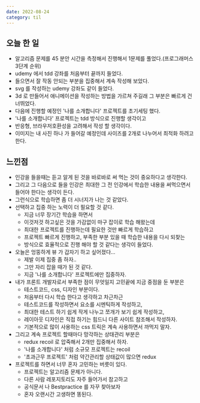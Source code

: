 ```yaml
---
date: 2022-08-24
category: til
---
```


## 오늘 한 일

- 알고리즘 문제를 45 분안 시간을 측정해서 진행해서 1문제를 풀었다.(프로그래머스 3단계 순위)
- udemy 에서 tdd 강좌를 처음부터 끝까지 들었다.
- 들으면서 잘 작동 안되는 부분을 집중해서 계속 작성해 보았다.
- svg 를 작성하는 udemy 강좌도 같이 들었다.
- 3d 로 만들어서 애니메이션을 작성하는 방법을 가르쳐 주길래 그 부분은 빠르게 건너뛰었다.
- 다음에 진행할 예정인 '나를 소개합니다' 프로젝트를 초기세팅 했다.
- '나를 소개합니다' 프로젝트는 tdd 방식으로 진행할 생각이고
- 반응형, 브라우저호환성을 고려해서 작성 할 생각이다.
- 이미지는 내 사진 하나 가 들어갈 예정인데 사이즈를 2개로 나누어서 최적화 하려고 한다.

## 느낀점

- 인강을 들을때는 듣고 알게 된 것을 바로바로 써 먹는 것이 중요하다고 생각한다.
- 그리고 그 다음으로 들을 인강은 최대한 그 전 인강에서 학습한 내용을 써먹으면서 들어야 한다는 생각이 든다.
- 그런식으로 학습하면 좀 더 시너지가 나는 것 같았다.
- 선택하고 집중 하는 노력이 더 필요할 것 같다.
  - 지금 너무 장기간 학습을 하면서
  - 이것저것 하고싶은 것을 가감없이 마구 잡이로 학습 해왔는데
  - 최대한 프로젝트를 진행하는데 필요한 것만 빠르게 학습하고
  - 프로젝트 빠르게 진행하고, 부족한 부분 있을 때 학습한 내용을 다시 되찾는
  - 방식으로 효율적으로 진행 해야 할 것 같다는 생각이 들었다.
- 오늘은 엉뚱하게 뷰 가 갑자기 하고 싶어졌다...
  - 제발 이제 집중 좀 하자..
  - 그만 자리 잡을 때가 된 것 같다.
  - 지금 '나를 소개합니다' 프로젝트에만 집중하자.
- 내가 프론트 개발자로서 부족한 점이 무엇일지 고민끝에 지금 중점을 둔 부분은
  - 테스트코드, css, 디자인 부분이다.
  - 처음부터 다시 학습 한다고 생각하고 차근차근
  - 테스트코드를 작성하면서 요소를 시멘틱하게 작성하고,
  - 최대한 테스트 하기 쉽게 작게 나누고 쪼개가 보기 쉽게 작성하고,
  - 레이아웃 디자인은 직접 하기는 힘드니 다른 사이트 참조해서 작성하자.
  - 기본적으로 많이 사용하는 css 트릭은 계속 사용하면서 까먹지 말자.
- 그리고 계속 프로젝트 할때마다 망각하는 상태관리 부분은
  - redux recoil 로 압죽해서 2개만 집중해서 하자.
  - '나를 소개합니다' 처럼 소규모 프로젝트는 recoil
  - '초과근무 프로젝트' 처럼 약간관리할 상태값이 많으면 redux
- 프로젝트를 하면서 너무 혼자 고민하는 버릇이 있다.
  - 프로젝트는 알고리즘 문제가 아니다.
  - 다른 사람 레포지토리도 자주 들어가서 참고하고
  - 공식문서 나 Bestpractice 를 자꾸 찾아보자
  - 혼자 오랜시간 고생하면 똥된다.
